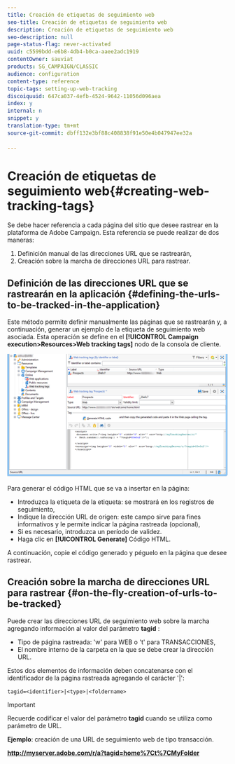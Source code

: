 ```yaml
---
title: Creación de etiquetas de seguimiento web
seo-title: Creación de etiquetas de seguimiento web
description: Creación de etiquetas de seguimiento web
seo-description: null
page-status-flag: never-activated
uuid: c5599bdd-e6b8-4db4-b0ca-aaee2adc1919
contentOwner: sauviat
products: SG_CAMPAIGN/CLASSIC
audience: configuration
content-type: reference
topic-tags: setting-up-web-tracking
discoiquuid: 647ca037-4efb-4524-9642-11056d096aea
index: y
internal: n
snippet: y
translation-type: tm+mt
source-git-commit: dbff132e3bf88c408838f91e50e4b047947ee32a

---
```



# Creación de etiquetas de seguimiento web{#creating-web-tracking-tags}

Se debe hacer referencia a cada página del sitio que desee rastrear en la plataforma de Adobe Campaign. Esta referencia se puede realizar de dos maneras:

1. Definición manual de las direcciones URL que se rastrearán,
1. Creación sobre la marcha de direcciones URL para rastrear.

## Definición de las direcciones URL que se rastrearán en la aplicación {#defining-the-urls-to-be-tracked-in-the-application}

Este método permite definir manualmente las páginas que se rastrearán y, a continuación, generar un ejemplo de la etiqueta de seguimiento web asociada. Esta operación se define en el **[!UICONTROL Campaign execution>Resources>Web tracking tags]** nodo de la consola de cliente.

![](assets/d_ncs_integration_webtracking_screen.png)

Para generar el código HTML que se va a insertar en la página:

* Introduzca la etiqueta de la etiqueta: se mostrará en los registros de seguimiento,
* Indique la dirección URL de origen: este campo sirve para fines informativos y le permite indicar la página rastreada (opcional),
* Si es necesario, introduzca un período de validez.
* Haga clic en **[!UICONTROL Generate]** Código HTML.

A continuación, copie el código generado y péguelo en la página que desee rastrear.

## Creación sobre la marcha de direcciones URL para rastrear {#on-the-fly-creation-of-urls-to-be-tracked}

Puede crear las direcciones URL de seguimiento web sobre la marcha agregando información al valor del parámetro **tagid** :

* Tipo de página rastreada: &#39;w&#39; para WEB o &#39;t&#39; para TRANSACCIONES,
* El nombre interno de la carpeta en la que se debe crear la dirección URL.

Estos dos elementos de información deben concatenarse con el identificador de la página rastreada agregando el carácter &#39;|&#39;:

```
tagid=<identifier>|<type>|<foldername>
```

>[!IMPORTANT]
>
>Recuerde codificar el valor del parámetro **tagid** cuando se utiliza como parámetro de URL.

**Ejemplo**: creación de una URL de seguimiento web de tipo transacción.

**http://myserver.adobe.com/r/a?tagid=home%7Ct%7CMyFolder**
